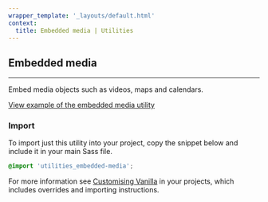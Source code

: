 ```yaml
---
wrapper_template: '_layouts/default.html'
context:
  title: Embedded media | Utilities
---
```


## Embedded media

<hr>

Embed media objects such as videos, maps and calendars.

<a href="/docs/examples/utilities/embedded-media/" class="js-example" data-height="600">
View example of the embedded media utility
</a>

### Import

To import just this utility into your project, copy the snippet below and include it in your main Sass file.

```scss
@import 'utilities_embedded-media';
```

For more information see [Customising Vanilla](/docs/customising-vanilla/) in your projects, which includes overrides and importing instructions.
